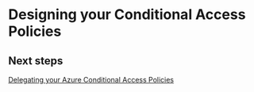 # Designing your Conditional Access Policies

## Next steps
[Delegating your Azure Conditional Access Policies](https://github.com/nmcgregor/Azure-Security/blob/master/4.2%20Delegation.md)
